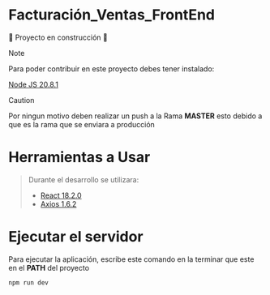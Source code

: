 # Facturación_Ventas_FrontEnd

:construction: Proyecto en construcción :construction:

> [!NOTE]
>Para poder contribuir en este proyecto debes tener instalado:
>
>[Node JS 20.8.1](https://nodejs.org/dist/v20.8.1/node-v20.8.1-x64.msi)

> [!CAUTION]
> Por ningun motivo deben realizar un push a la Rama **MASTER**
> esto debido a que es la rama que se enviara a producción


# Herramientas a Usar
> Durante el desarrollo se utilizara:
> + [React 18.2.0](https://react.dev/reference/react)
> + [Axios 1.6.2](https://axios-http.com/docs/intro)

# Ejecutar el servidor
Para ejecutar la aplicación, escribe este comando en la terminar que este en el **PATH** del proyecto
```bash
npm run dev
```
